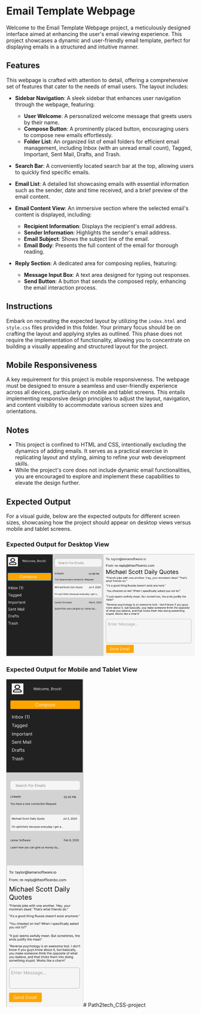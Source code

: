 # Email Template Webpage

Welcome to the Email Template Webpage project, a meticulously designed interface aimed at enhancing the user's email viewing experience. This project showcases a dynamic and user-friendly email template, perfect for displaying emails in a structured and intuitive manner.

## Features

This webpage is crafted with attention to detail, offering a comprehensive set of features that cater to the needs of email users. The layout includes:

- **Sidebar Navigation**: A sleek sidebar that enhances user navigation through the webpage, featuring:
  - **User Welcome**: A personalized welcome message that greets users by their name.
  - **Compose Button**: A prominently placed button, encouraging users to compose new emails effortlessly.
  - **Folder List**: An organized list of email folders for efficient email management, including Inbox (with an unread email count), Tagged, Important, Sent Mail, Drafts, and Trash.

- **Search Bar**: A conveniently located search bar at the top, allowing users to quickly find specific emails.

- **Email List**: A detailed list showcasing emails with essential information such as the sender, date and time received, and a brief preview of the email content.

- **Email Content View**: An immersive section where the selected email's content is displayed, including:
  - **Recipient Information**: Displays the recipient's email address.
  - **Sender Information**: Highlights the sender's email address.
  - **Email Subject**: Shows the subject line of the email.
  - **Email Body**: Presents the full content of the email for thorough reading.

- **Reply Section**: A dedicated area for composing replies, featuring:
  - **Message Input Box**: A text area designed for typing out responses.
  - **Send Button**: A button that sends the composed reply, enhancing the email interaction process.

## Instructions

Embark on recreating the expected layout by utilizing the `index.html` and `style.css` files provided in this folder. Your primary focus should be on crafting the layout and applying styles as outlined. This phase does not require the implementation of functionality, allowing you to concentrate on building a visually appealing and structured layout for the project.

## Mobile Responsiveness

A key requirement for this project is mobile responsiveness. The webpage must be designed to ensure a seamless and user-friendly experience across all devices, particularly on mobile and tablet screens. This entails implementing responsive design principles to adjust the layout, navigation, and content visibility to accommodate various screen sizes and orientations.

## Notes

- This project is confined to HTML and CSS, intentionally excluding the dynamics of adding emails. It serves as a practical exercise in replicating layout and styling, aiming to refine your web development skills.
- While the project's core does not include dynamic email functionalities, you are encouraged to explore and implement these capabilities to elevate the design further.

## Expected Output

For a visual guide, below are the expected outputs for different screen sizes, showcasing how the project should appear on desktop views versus mobile and tablet screens.

### Expected Output for Desktop View

![Expected Output Desktop](./assets/Expected_Output_Desktop.png)

### Expected Output for Mobile and Tablet View

![Expected Output Mobile](./assets/Expected_Output_Mobile.png)# Path2tech_CSS-project
